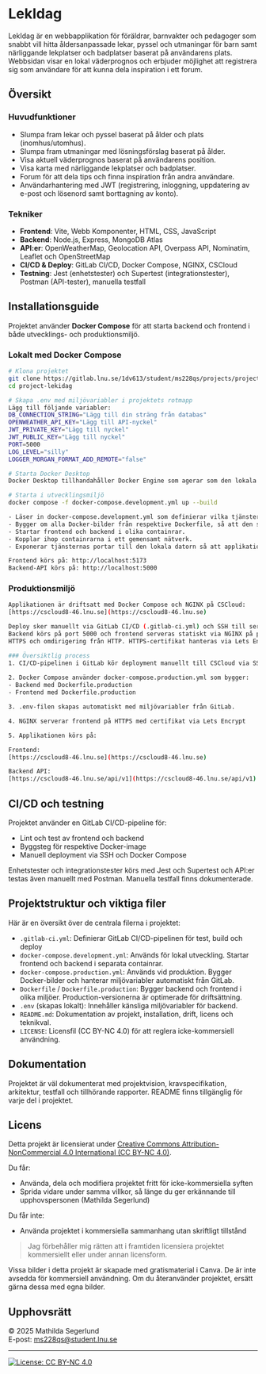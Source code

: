 # LekIdag
LekIdag är en webbapplikation för föräldrar, barnvakter och pedagoger som snabbt vill hitta åldersanpassade lekar, pyssel och utmaningar för barn samt närliggande lekplatser och badplatser baserat på användarens plats. Webbsidan visar en lokal väderprognos och erbjuder möjlighet att registrera sig som användare för att kunna dela inspiration i ett forum.

## Översikt

### Huvudfunktioner
- Slumpa fram lekar och pyssel baserat på ålder och plats (inomhus/utomhus).
- Slumpa fram utmaningar med lösningsförslag baserat på ålder.
- Visa aktuell väderprognos baserat på användarens position.
- Visa karta med närliggande lekplatser och badplatser.
- Forum för att dela tips och finna inspiration från andra användare.
- Användarhantering med JWT (registrering, inloggning, uppdatering av e-post och lösenord samt borttagning av konto).

### Tekniker
- **Frontend**: Vite, Webb Komponenter, HTML, CSS, JavaScript
- **Backend**: Node.js, Express, MongoDB Atlas
- **API:er**: OpenWeatherMap, Geolocation API, Overpass API, Nominatim, Leaflet och OpenStreetMap
- **CI/CD & Deploy**: GitLab CI/CD, Docker Compose, NGINX, CSCloud
- **Testning**: Jest (enhetstester) och Supertest (integrationstester), Postman (API-tester), manuella testfall

## Installationsguide
Projektet använder **Docker Compose** för att starta backend och frontend i både utvecklings- och produktionsmiljö.

### Lokalt med Docker Compose
```bash
# Klona projektet
git clone https://gitlab.lnu.se/1dv613/student/ms228qs/projects/project-lekidag.git
cd project-lekidag

# Skapa .env med miljövariabler i projektets rotmapp
Lägg till följande variabler:
DB_CONNECTION_STRING="Lägg till din sträng från databas"
OPENWEATHER_API_KEY="Lägg till API-nyckel"
JWT_PRIVATE_KEY="Lägg till nyckel"
JWT_PUBLIC_KEY="Lägg till nyckel"
PORT=5000
LOG_LEVEL="silly"
LOGGER_MORGAN_FORMAT_ADD_REMOTE="false"

# Starta Docker Desktop
Docker Desktop tillhandahåller Docker Engine som agerar som den lokala servern som kör containrarna.

# Starta i utvecklingsmiljö
docker compose -f docker-compose.development.yml up --build

- Läser in docker-compose.development.yml som definierar vilka tjänster som ska startas.
- Bygger om alla Docker-bilder från respektive Dockerfile, så att den senaste koden och beroenden används.
- Startar frontend och backend i olika containrar.
- Kopplar ihop containrarna i ett gemensamt nätverk.
- Exponerar tjänsternas portar till den lokala datorn så att applikationen kan nås i webbläsaren under utveckling.

Frontend körs på: http://localhost:5173
Backend-API körs på: http://localhost:5000
```

### Produktionsmiljö
```bash
Applikationen är driftsatt med Docker Compose och NGINX på CSCloud:
[https://cscloud8-46.lnu.se](https://cscloud8-46.lnu.se)

Deploy sker manuellt via GitLab CI/CD (.gitlab-ci.yml) och SSH till servern. 
Backend körs på port 5000 och frontend serveras statiskt via NGINX på port 3000 med 
HTTPS och omdirigering från HTTP. HTTPS-certifikat hanteras via Lets Encrypt. 

### Översiktlig process
1. CI/CD-pipelinen i GitLab kör deployment manuellt till CSCloud via SSH.
 
2. Docker Compose använder docker-compose.production.yml som bygger:
- Backend med Dockerfile.production
- Frontend med Dockerfile.production

3. .env-filen skapas automatiskt med miljövariabler från GitLab.

4. NGINX serverar frontend på HTTPS med certifikat via Lets Encrypt

5. Applikationen körs på:

Frontend:
[https://cscloud8-46.lnu.se](https://cscloud8-46.lnu.se)

Backend API:
[https://cscloud8-46.lnu.se/api/v1](https://cscloud8-46.lnu.se/api/v1)
```

## CI/CD och testning
Projektet använder en GitLab CI/CD-pipeline för:

- Lint och test av frontend och backend
- Byggsteg för respektive Docker-image
- Manuell deployment via SSH och Docker Compose

Enhetstester och integrationstester körs med Jest och Supertest och API:er testas även manuellt med Postman. 
Manuella testfall finns dokumenterade.

## Projektstruktur och viktiga filer
Här är en översikt över de centrala filerna i projektet:

- `.gitlab-ci.yml`: Definierar GitLab CI/CD-pipelinen för test, build och deploy
- `docker-compose.development.yml`: Används för lokal utveckling. Startar frontend och backend i separata containrar.
- `docker-compose.production.yml`: Används vid produktion. Bygger Docker-bilder och hanterar miljövariabler automatiskt från GitLab.
- `Dockerfile` / `Dockerfile.production`: Bygger backend och frontend i olika miljöer. Production-versionerna är optimerade för driftsättning.
- `.env` (skapas lokalt): Innehåller känsliga miljövariabler för backend.
- `README.md`: Dokumentation av projekt, installation, drift, licens och teknikval.
- `LICENSE`: Licensfil (CC BY-NC 4.0) för att reglera icke-kommersiell användning.

## Dokumentation
Projektet är väl dokumenterat med projektvision, kravspecifikation, arkitektur, testfall och tillhörande rapporter.
README finns tillgänglig för varje del i projektet.

## Licens
Detta projekt är licensierat under [Creative Commons Attribution-NonCommercial 4.0 International (CC BY-NC 4.0)](https://creativecommons.org/licenses/by-nc/4.0/).

Du får:
- Använda, dela och modifiera projektet fritt för icke-kommersiella syften
- Sprida vidare under samma villkor, så länge du ger erkännande till upphovspersonen (Mathilda Segerlund)

Du får inte:
- Använda projektet i kommersiella sammanhang utan skriftligt tillstånd

> Jag förbehåller mig rätten att i framtiden licensiera projektet kommersiellt eller under annan licensform.

Vissa bilder i detta projekt är skapade med gratismaterial i Canva.
De är inte avsedda för kommersiell användning. Om du återanvänder projektet, ersätt gärna dessa med egna bilder.

## Upphovsrätt
© 2025 Mathilda Segerlund  
E-post: ms228qs@student.lnu.se

---

[![License: CC BY-NC 4.0](https://img.shields.io/badge/Licens-CC%20BY--NC%204.0-lightgrey.svg)](https://creativecommons.org/licenses/by-nc/4.0/)
